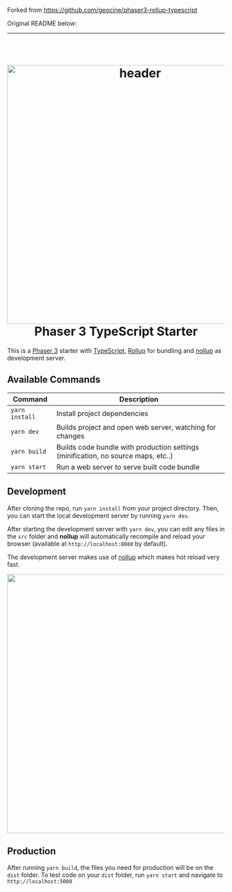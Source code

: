Forked from https://github.com/geocine/phaser3-rollup-typescript

Original README below:

---

<h1 align="center">
  <br>
  <a href="https://github.com/geocine/phaser3-rollup-typescript#readme"><img src="https://i.imgur.com/6lcIxDs.png" alt="header" width="600"/></a>
  <br>
  Phaser 3 TypeScript Starter
  <br>
</h1>

This is a [Phaser 3](https://github.com/photonstorm/phaser) starter with [TypeScript](https://www.typescriptlang.org/), [Rollup](https://rollupjs.org) for bundling and [nollup](https://github.com/PepsRyuu/nollup) as development server.

## Available Commands

| Command | Description |
|---------|-------------|
| `yarn install` | Install project dependencies |
| `yarn dev` | Builds project and open web server, watching for changes |
| `yarn build` | Builds code bundle with production settings (minification, no source maps, etc..) |
| `yarn start` | Run a web server to serve built code bundle |

## Development

After cloning the repo, run `yarn install` from your project directory. Then, you can start the local development
server by running `yarn dev`.

After starting the development server with `yarn dev`, you can edit any files in the `src` folder
and **nollup** will automatically recompile and reload your browser (available at `http://localhost:8080`
by default).

The development server makes use of [nollup](https://github.com/PepsRyuu/nollup) which makes hot reload very fast.

<div align="center" markdown="1">
  <img src="https://i.imgur.com/qXntDUS.gif" width="600"/>
</div>

## Production

After running `yarn build`, the files you need for production will be on the `dist` folder. To test code on your `dist` folder, run `yarn start` and navigate to `http://localhost:5000`